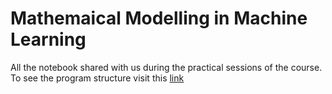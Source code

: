 # Mathemaical Modelling in Machine Learning 
All the notebook shared with us during the practical sessions of the course. To see the program structure visit this [link](https://didattica.unibocconi.it/ts/tsn_anteprima.php?cod_ins=30554&anno=2022&IdPag=5066)
